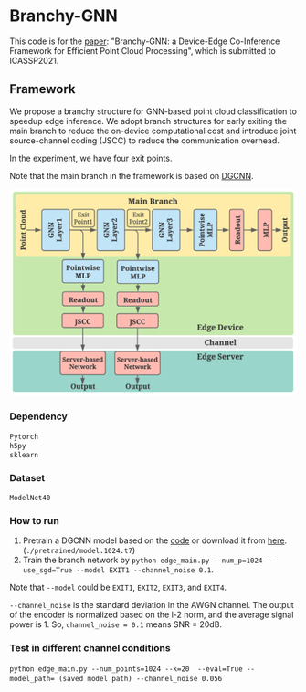 # Branchy-GNN

This code is for the [paper](https://arxiv.org/abs/2011.02422): "Branchy-GNN: a Device-Edge Co-Inference Framework for Efficient Point Cloud Processing", which is submitted to ICASSP2021.



## Framework

We propose a branchy structure for GNN-based point cloud classification to speedup edge inference. We adopt branch structures for early exiting the main branch to reduce the on-device computational cost and introduce joint source-channel coding (JSCC) to reduce the communication overhead.

In the experiment, we have four exit points.

Note that the main branch in the framework is based on [DGCNN](https://github.com/WangYueFt/dgcnn).

<img src="./Branchy_GNN_Framework.png" width="600px" />




### Dependency

```
Pytorch
h5py
sklearn
```



### Dataset

```
ModelNet40
```





### How to run

1. Pretrain a DGCNN model based on the [code](https://github.com/WangYueFt/dgcnn/tree/master/pytorch) or download it from [here](https://github.com/WangYueFt/dgcnn/tree/master/pytorch/pretrained). (``./pretrained/model.1024.t7``)
2. Train the branch network by ``python edge_main.py --num_p=1024 --use_sgd=True --model EXIT1 --channel_noise 0.1``. 

Note that ``--model`` could be ``EXIT1``, ``EXIT2``, ``EXIT3``, and ``EXIT4``.

``--channel_noise`` is the standard deviation in the AWGN channel. The output of the encoder is normalized based on the l-2 norm, and the average signal power is 1.
So, ``channel_noise = 0.1`` means SNR = 20dB.

### Test in different channel conditions
``python edge_main.py --num_points=1024 --k=20  --eval=True --model_path= (saved model path) --channel_noise 0.056``

